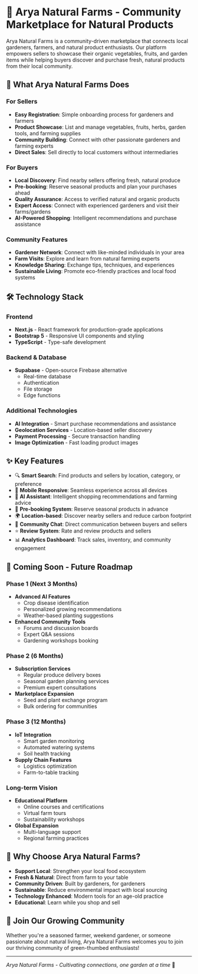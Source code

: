 # 🌱 Arya Natural Farms - Community Marketplace for Natural Products

Arya Natural Farms is a community-driven marketplace that connects local gardeners, farmers, and natural product enthusiasts. Our platform empowers sellers to showcase their organic vegetables, fruits, and garden items while helping buyers discover and purchase fresh, natural products from their local community.

## 🚀 What Arya Natural Farms Does

### For Sellers

- **Easy Registration**: Simple onboarding process for gardeners and farmers
- **Product Showcase**: List and manage vegetables, fruits, herbs, garden tools, and farming supplies
- **Community Building**: Connect with other passionate gardeners and farming experts
- **Direct Sales**: Sell directly to local customers without intermediaries

### For Buyers

- **Local Discovery**: Find nearby sellers offering fresh, natural produce
- **Pre-booking**: Reserve seasonal products and plan your purchases ahead
- **Quality Assurance**: Access to verified natural and organic products
- **Expert Access**: Connect with experienced gardeners and visit their farms/gardens
- **AI-Powered Shopping**: Intelligent recommendations and purchase assistance

### Community Features

- **Gardener Network**: Connect with like-minded individuals in your area
- **Farm Visits**: Explore and learn from natural farming experts
- **Knowledge Sharing**: Exchange tips, techniques, and experiences
- **Sustainable Living**: Promote eco-friendly practices and local food systems

## 🛠️ Technology Stack

### Frontend

- **Next.js** - React framework for production-grade applications
- **Bootstrap 5** - Responsive UI components and styling
- **TypeScript** - Type-safe development

### Backend & Database

- **Supabase** - Open-source Firebase alternative
  - Real-time database
  - Authentication
  - File storage
  - Edge functions

### Additional Technologies

- **AI Integration** - Smart purchase recommendations and assistance
- **Geolocation Services** - Location-based seller discovery
- **Payment Processing** - Secure transaction handling
- **Image Optimization** - Fast loading product images

## ✨ Key Features

- 🔍 **Smart Search**: Find products and sellers by location, category, or preference
- 📱 **Mobile Responsive**: Seamless experience across all devices
- 🤖 **AI Assistant**: Intelligent shopping recommendations and farming advice
- 📅 **Pre-booking System**: Reserve seasonal products in advance
- 🌍 **Location-based**: Discover nearby sellers and reduce carbon footprint
- 💬 **Community Chat**: Direct communication between buyers and sellers
- ⭐ **Review System**: Rate and review products and sellers
- 📊 **Analytics Dashboard**: Track sales, inventory, and community engagement

## 🔮 Coming Soon - Future Roadmap

### Phase 1 (Next 3 Months)

- **Advanced AI Features**
  - Crop disease identification
  - Personalized growing recommendations
  - Weather-based planting suggestions
- **Enhanced Community Tools**
  - Forums and discussion boards
  - Expert Q&A sessions
  - Gardening workshops booking

### Phase 2 (6 Months)

- **Subscription Services**
  - Regular produce delivery boxes
  - Seasonal garden planning services
  - Premium expert consultations
- **Marketplace Expansion**
  - Seed and plant exchange program
  - Bulk ordering for communities

### Phase 3 (12 Months)

- **IoT Integration**
  - Smart garden monitoring
  - Automated watering systems
  - Soil health tracking
- **Supply Chain Features**
  - Logistics optimization
  - Farm-to-table tracking

### Long-term Vision

- **Educational Platform**
  - Online courses and certifications
  - Virtual farm tours
  - Sustainability workshops
- **Global Expansion**
  - Multi-language support
  - Regional farming practices

## 🌟 Why Choose Arya Natural Farms?

- **Support Local**: Strengthen your local food ecosystem
- **Fresh & Natural**: Direct from farm to your table
- **Community Driven**: Built by gardeners, for gardeners
- **Sustainable**: Reduce environmental impact with local sourcing
- **Technology Enhanced**: Modern tools for an age-old practice
- **Educational**: Learn while you shop and sell

## 🤝 Join Our Growing Community

Whether you're a seasoned farmer, weekend gardener, or someone passionate about natural living, Arya Natural Farms welcomes you to join our thriving community of green-thumbed enthusiasts!

---

_Arya Natural Farms - Cultivating connections, one garden at a time_ 🌱
